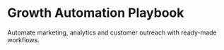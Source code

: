 # Growth Automation Playbook

Automate marketing, analytics and customer outreach with ready-made workflows.
